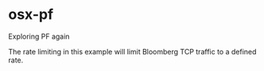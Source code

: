 # osx-pf
Exploring PF again

The rate limiting in this example will limit Bloomberg TCP traffic to a defined rate. 
